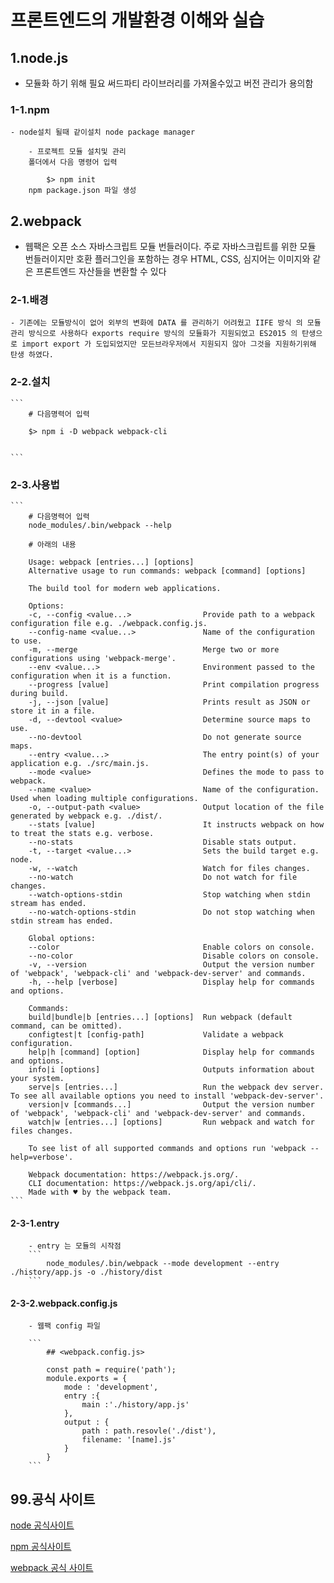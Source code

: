 # 프론트엔드의 개발환경 이해와 실습

## 1.node.js
- 모듈화 하기 위해 필요 써드파티 라이브러리를 가져올수있고 버전 관리가 용의함 


### 1-1.npm 
    - node설치 될때 같이설치 node package manager

```
    - 프로젝트 모듈 설치및 관리 
    폴더에서 다음 명령어 입력

        $> npm init
    npm package.json 파일 생성
```

## 2.webpack
- 웹팩은 오픈 소스 자바스크립트 모듈 번들러이다. 주로 자바스크립트를 위한 모듈 번들러이지만 호환 플러그인을 포함하는 경우 HTML, CSS, 심지어는 이미지와 같은 프론트엔드 자산들을 변환할 수 있다


### 2-1.배경 
    - 기존에는 모듈방식이 없어 외부의 변화에 DATA 를 관리하기 어려웠고 IIFE 방식 의 모듈관리 방식으로 사용하다 exports require 방식의 모듈화가 지원되었고 ES2015 의 탄생으로 import export 가 도입되었지만 모든브라우저에서 지원되지 않아 그것을 지원하기위해 탄생 하였다.

### 2-2.설치
    ```
        # 다음명력어 입력
        
        $> npm i -D webpack webpack-cli

        
    ```

### 2-3.사용법
    ```
        # 다음명력어 입력 
        node_modules/.bin/webpack --help

        # 아래의 내용 

        Usage: webpack [entries...] [options]
        Alternative usage to run commands: webpack [command] [options]

        The build tool for modern web applications.

        Options:
        -c, --config <value...>                Provide path to a webpack configuration file e.g. ./webpack.config.js.
        --config-name <value...>               Name of the configuration to use.
        -m, --merge                            Merge two or more configurations using 'webpack-merge'.
        --env <value...>                       Environment passed to the configuration when it is a function.
        --progress [value]                     Print compilation progress during build.
        -j, --json [value]                     Prints result as JSON or store it in a file.
        -d, --devtool <value>                  Determine source maps to use.
        --no-devtool                           Do not generate source maps.
        --entry <value...>                     The entry point(s) of your application e.g. ./src/main.js.
        --mode <value>                         Defines the mode to pass to webpack.
        --name <value>                         Name of the configuration. Used when loading multiple configurations.
        -o, --output-path <value>              Output location of the file generated by webpack e.g. ./dist/.
        --stats [value]                        It instructs webpack on how to treat the stats e.g. verbose.
        --no-stats                             Disable stats output.
        -t, --target <value...>                Sets the build target e.g. node.
        -w, --watch                            Watch for files changes.
        --no-watch                             Do not watch for file changes.
        --watch-options-stdin                  Stop watching when stdin stream has ended.
        --no-watch-options-stdin               Do not stop watching when stdin stream has ended.

        Global options:
        --color                                Enable colors on console.
        --no-color                             Disable colors on console.
        -v, --version                          Output the version number of 'webpack', 'webpack-cli' and 'webpack-dev-server' and commands.
        -h, --help [verbose]                   Display help for commands and options.

        Commands:
        build|bundle|b [entries...] [options]  Run webpack (default command, can be omitted).
        configtest|t [config-path]             Validate a webpack configuration.
        help|h [command] [option]              Display help for commands and options.
        info|i [options]                       Outputs information about your system.
        serve|s [entries...]                   Run the webpack dev server. To see all available options you need to install 'webpack-dev-server'.
        version|v [commands...]                Output the version number of 'webpack', 'webpack-cli' and 'webpack-dev-server' and commands.
        watch|w [entries...] [options]         Run webpack and watch for files changes.

        To see list of all supported commands and options run 'webpack --help=verbose'.

        Webpack documentation: https://webpack.js.org/.
        CLI documentation: https://webpack.js.org/api/cli/.
        Made with ♥ by the webpack team.
    ```

####    2-3-1.entry 
        - entry 는 모듈의 시작점 
        ```
            node_modules/.bin/webpack --mode development --entry ./history/app.js -o ./history/dist
        ```

####    2-3-2.webpack.config.js 
        - 웹팩 config 파일 

        ```
            ## <webpack.config.js>

            const path = require('path');
            module.exports = {
                mode : 'development',
                entry :{
                    main :'./history/app.js'
                },
                output : {
                    path : path.resovle('./dist'),
                    filename: '[name].js'
                }
            }
        ```




## 99.공식 사이트

[node 공식사이트](https://nodejs.org/ko/)

[npm 공식사이트](https://www.npmjs.com/)

[webpack 공식 사이트](https://webpack.js.org/)
